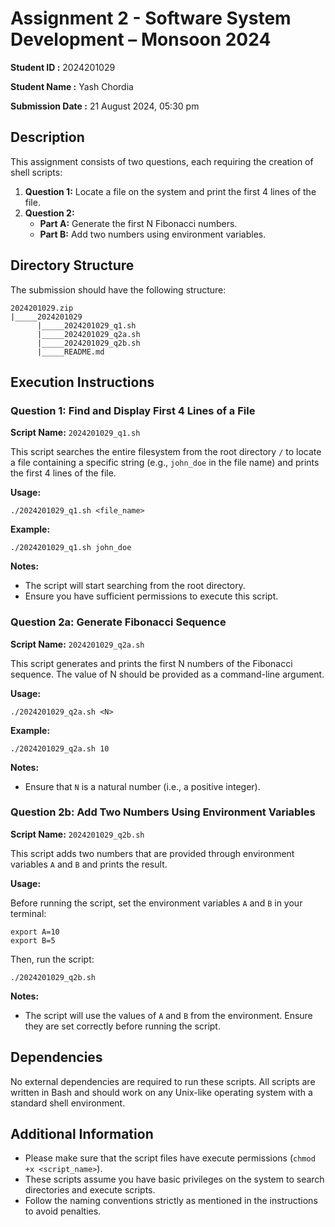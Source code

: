 

# Assignment 2 - Software System Development – Monsoon 2024

**Student ID        :** 2024201029

**Student Name      :** Yash Chordia

**Submission Date   :** 21 August 2024, 05:30 pm

## Description

This assignment consists of two questions, each requiring the creation of shell scripts:

1. **Question 1:** Locate a file on the system and print the first 4 lines of the file.
2. **Question 2:**
   - **Part A:** Generate the first N Fibonacci numbers.
   - **Part B:** Add two numbers using environment variables.

## Directory Structure

The submission should have the following structure:

```
2024201029.zip
|_____2024201029
      |_____2024201029_q1.sh
      |_____2024201029_q2a.sh
      |_____2024201029_q2b.sh
      |_____README.md
```

## Execution Instructions

### Question 1: Find and Display First 4 Lines of a File

**Script Name:** `2024201029_q1.sh`

This script searches the entire filesystem from the root directory `/` to locate a file containing a specific string (e.g., `john_doe` in the file name) and prints the first 4 lines of the file.

**Usage:**

```
./2024201029_q1.sh <file_name>
```

**Example:**

```
./2024201029_q1.sh john_doe
```

**Notes:**
- The script will start searching from the root directory.
- Ensure you have sufficient permissions to execute this script.

### Question 2a: Generate Fibonacci Sequence

**Script Name:** `2024201029_q2a.sh`

This script generates and prints the first N numbers of the Fibonacci sequence. The value of N should be provided as a command-line argument.

**Usage:**

```
./2024201029_q2a.sh <N>
```

**Example:**

```
./2024201029_q2a.sh 10
```

**Notes:**
- Ensure that `N` is a natural number (i.e., a positive integer).

### Question 2b: Add Two Numbers Using Environment Variables

**Script Name:** `2024201029_q2b.sh`

This script adds two numbers that are provided through environment variables `A` and `B` and prints the result.

**Usage:**

Before running the script, set the environment variables `A` and `B` in your terminal:

```
export A=10
export B=5
```

Then, run the script:

```
./2024201029_q2b.sh
```

**Notes:**
- The script will use the values of `A` and `B` from the environment. Ensure they are set correctly before running the script.

## Dependencies

No external dependencies are required to run these scripts. All scripts are written in Bash and should work on any Unix-like operating system with a standard shell environment.

## Additional Information

- Please make sure that the script files have execute permissions (`chmod +x <script_name>`).
- These scripts assume you have basic privileges on the system to search directories and execute scripts.
- Follow the naming conventions strictly as mentioned in the instructions to avoid penalties.

